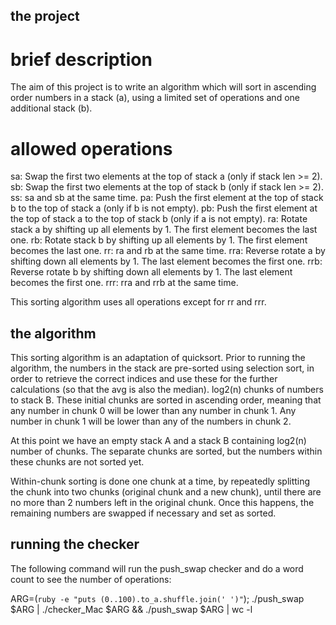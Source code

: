 ## the project
# brief description
The aim of this project is to write an algorithm which will sort in ascending order
numbers in a stack (a), using a limited set of operations and one additional stack (b).

# allowed operations
sa:	Swap the first two elements at the top of stack a (only if stack len >= 2).
sb:	Swap the first two elements at the top of stack b (only if stack len >= 2).
ss:	sa and sb at the same time.
pa:	Push the first element at the top of stack b to the top of stack a (only if b is not empty).
pb:	Push the first element at the top of stack a to the top of stack b (only if a is not empty).
ra:	Rotate stack a by shifting up all elements by 1. The first element becomes the last one.
rb:	Rotate stack b by shifting up all elements by 1. The first element becomes the last one.
rr: ra and rb at the same time.
rra: Reverse rotate a by shifting down all elements by 1. The last element becomes the first one.
rrb: Reverse rotate b by shifting down all elements by 1. The last element becomes the first one.
rrr: rra and rrb at the same time.

This sorting algorithm uses all operations except for rr and rrr.

## the algorithm
This sorting algorithm is an adaptation of quicksort. Prior to running the algorithm,
the numbers in the stack are pre-sorted using selection sort, in order to retrieve the
correct indices and use these for the further calculations (so that the avg is also the
median). 
log2(n) chunks of numbers to stack B. These initial chunks are sorted in ascending 
order, meaning that any number in chunk 0 will be lower than any number in chunk 1. 
Any number in chunk 1 will be lower than any of the numbers in chunk 2.

At this point we have an empty stack A and a stack B containing log2(n) number of 
chunks. The separate chunks are sorted, but the numbers within these chunks are not 
sorted yet.

Within-chunk sorting is done one chunk at a time, by repeatedly splitting the chunk 
into two chunks (original chunk and a new chunk), until there are no more than 2 
numbers left in the original chunk. Once this happens, the remaining numbers are 
swapped if necessary and set as sorted.

## running the checker
The following command will run the push_swap checker and do a word count to see 
the number of operations:

ARG=(`ruby -e "puts (0..100).to_a.shuffle.join(' ')"`); ./push_swap $ARG | ./checker_Mac $ARG && ./push_swap $ARG | wc -l